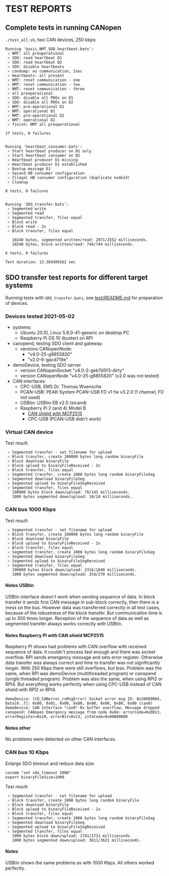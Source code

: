 TEST REPORTS
============

Complete tests in running CANopen
---------------------------------
`./test_all.sh`, two CAN devices, 250 kbps:
```
Running 'basic_NMT_SDO_heartbeat.bats':
 ✓ NMT: all preoperational
 ✓ SDO: read heartbeat D1
 ✓ SDO: read heartbeat D2
 ✓ SDO: disable heartbeats
 ✓ candump: no communication, 2sec
 ✓ Heartbeats: all present
 ✓ NMT: reset communication - one
 ✓ NMT: reset communication - two
 ✓ NMT: reset communication - three
 ✓ all preoperational
 ✓ SDO: disable all PDOs on D1
 ✓ SDO: disable all PDOs on D2
 ✓ NMT: pre-operational D1
 ✓ NMT: operational D1
 ✓ NMT: pre-operational D2
 ✓ NMT: operational D2
 ✓ finish: NMT all preoperational

17 tests, 0 failures


Running 'heartbeat_consumer.bats':
 ✓ Start heartbeat producer on D1 only
 ✓ Start heartbeat consumer on D2
 ✓ Heartbeat producer D1 missing
 ✓ Heartbeat producer D1 established
 ✓ Bootup message D1
 ✓ Second HB consumer configuration
 ✓ Illegal HB consumer configuration (duplicate nodeId)
 ✓ Cleanup

8 tests, 0 failures


Running 'SDO_transfer.bats':
 ✓ Segmented write
 ✓ Segmented read
 ✓ Segmented transfer, files equal
 ✓ Block write
 ✓ Block read - 2x
 ✓ Block transfer, files equal

   10240 bytes, segmented written/read: 2071/2552 milliseconds.
   10240 bytes, block written/read: 744/744 milliseconds.

6 tests, 0 failures

Test duration: 13.384309162 sec
```


SDO transfer test reports for different target systems
------------------------------------------------------

Running tests with `SDO_transfer.bats`, see [test/README.md](README.md) for preparation of devices.

### Devices tested 2021-05-02
- systems:
  - Ubuntu 20.10, Linux 5.8.0-41-generic on desktop PC
  - Raspberry Pi OS 10 (buster) on RPI
- canopend, testing SDO client and gateway:
  - versions CANopenNode:
    - "v4.0-25-g8855820"
    - "v2.0-6-gacd719e"
- demoDevice, testing SDO server
  - version CANopenSocket "v4.0-2-geb7d5f3-dirty"
  - version CANopenNode "v4.0-25-g8855820" (v2.0 was not tested)
- CAN interfaces:
  - CPC-USB, EMS Dr. Thomas Wuensche
  - PCAN-USB: PEAK-System PCAN-USB FD v1 fw v3.2.0 (1 channel, FD not used)
  - USBtin: USBtin EB v2.0 (slcand)
  - Raspberry Pi 2 (and 4) Model B
    - [CAN shield with MCP2515](https://www.sg-electronic-systems.com/can-bus-dual-iso-v2-1-shield-for-raspberry/)
    - CPC-USB (PCAN-USB didn't work)

### Virtual CAN device
Test result:
```
 ✓ Segmented transfer - set filename for upload
 ✓ Block transfer, create 100000 bytes long random binaryFile
 ✓ Block download binaryFile
 ✓ Block upload to binaryFileReceived - 2x
 ✓ Block transfer, files equal
 ✓ Segmented transfer, create 1000 bytes long random binaryFileSeg
 ✓ Segmented download binaryFileSeg
 ✓ Segmented upload to binaryFileSegReceived
 ✓ Segmented transfer, files equal
   100000 bytes block down/upload: 70/145 milliseconds.
   1000 bytes segmented down/upload: 10/24 milliseconds.
```

### CAN bus 1000 Kbps
Test result:
```
 ✓ Segmented transfer - set filename for upload
 ✓ Block transfer, create 100000 bytes long random binaryFile
 ✓ Block download binaryFile
 ✓ Block upload to binaryFileReceived - 2x
 ✓ Block transfer, files equal
 ✓ Segmented transfer, create 1000 bytes long random binaryFileSeg
 ✓ Segmented download binaryFileSeg
 ✓ Segmented upload to binaryFileSegReceived
 ✓ Segmented transfer, files equal
   100000 bytes block down/upload: 2316/1840 milliseconds.
   1000 bytes segmented down/upload: 254/270 milliseconds.
```
#### Notes USBtin
USBtin interface doesn't work when sending sequence of data. In block transfer it sends first CAN message in sub-block correctly, then there is a mess on the bus. However data was transferred correctly in all test cases, because of the robustness of the block transfer. But communication time is up to 300 times longer. Reception of the sequence of data as well as segmented transfer always works correctly with USBtin.

#### Notes Raspberry PI with CAN shield MCP2515
Raspberry PI shows had problems with CAN overflow with received sequence of data. It couldn't process fast enough and there was socket overflow. RPI sends emergency message and sets error register. Otherwise data transfer was always correct and time to transfer was not significantly longer. With 250 Kbps there were still overflows, but less. Problem was the same, when RPI was demoDevice (multithreaded program) or canopend (single threaded program). Problem was also the same, when using RPI2 or RPI4. But everything works perfectly when using CPC-USB instead of CAN shield with RPI2 or RPI4.
```
demoDevice: (CO_CANerror_rxMsgError) Socket error msg ID: 0x20000004, Data[0..7]: 0x00, 0x01, 0x00, 0x00, 0x00, 0x00, 0x00, 0x00 (can0)
demoDevice: CAN Interface "can0" Rx buffer overflow. Message dropped
canopend: CANopen Emergency message from node 0x04: errorCode=0x0013, errorRegister=0x10, errorBit=0x13, infoCode=0x00000000
```

#### Notes other
No problems were detected on other CAN interfaces.


### CAN bus 10 Kbps
Enlarge SDO timeout and reduce data size:
```
cocomm "set sdo_timeout 2000"
export binaryFileSize=1000
```

Test result:
```
 ✓ Segmented transfer - set filename for upload
 ✓ Block transfer, create 1000 bytes long random binaryFile
 ✓ Block download binaryFile
 ✓ Block upload to binaryFileReceived - 2x
 ✓ Block transfer, files equal
 ✓ Segmented transfer, create 1000 bytes long random binaryFileSeg
 ✓ Segmented download binaryFileSeg
 ✓ Segmented upload to binaryFileSegReceived
 ✓ Segmented transfer, files equal
   1000 bytes block down/upload: 1741/1731 milliseconds.
   1000 bytes segmented down/upload: 3611/3621 milliseconds.
```

#### Notes
USBtin shows the same problems as with 1000 Kbps. All others worked perfectly.
